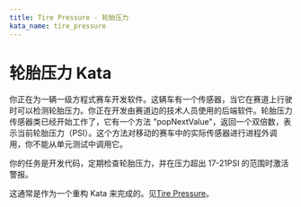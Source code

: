 ```yaml
---
title: Tire Pressure - 轮胎压力
kata_name: tire_pressure
---
```


轮胎压力 Kata
===================

你正在为一辆一级方程式赛车开发软件。这辆车有一个传感器，当它在赛道上行驶时可以检测轮胎压力。你正在开发由赛道边的技术人员使用的后端软件。轮胎压力传感器类已经开始工作了，它有一个方法 "popNextValue"，返回一个双倍数，表示当前轮胎压力（PSI）。这个方法对移动的赛车中的实际传感器进行进程外调用，你不能从单元测试中调用它。

你的任务是开发代码，定期检查轮胎压力，并在压力超出 17-21PSI 的范围时激活警报。

这通常是作为一个重构 Kata 来完成的。见[Tire Pressure](https://github.com/emilybache/TirePressure-Kata)。
